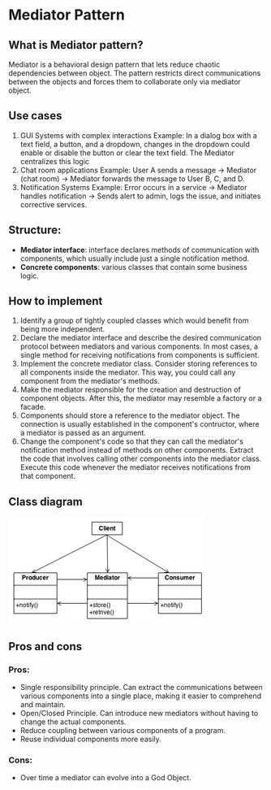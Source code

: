 # Mediator Pattern

## What is Mediator pattern?

Mediator is a behavioral design pattern that lets reduce chaotic dependencies between object. The pattern restricts direct communications between the objects and forces them to collaborate only via mediator object.

## Use cases

1. GUI Systems with complex interactions
   Example:
   In a dialog box with a text field, a button, and a dropdown, changes in the dropdown could enable or disable the button or clear the text field. The Mediator centralizes this logic
2. Chat room applications
   Example:
   User A sends a message -> Mediator (chat room) -> Mediator forwards the message to User B, C, and D.
3. Notification Systems
   Example:
   Error occurs in a service -> Mediator handles notification -> Sends alert to admin, logs the issue, and initiates corrective services.

## Structure:

- **Mediator interface**: interface declares methods of communication with components, which usually include just a single notification method.
- **Concrete components**: various classes that contain some business logic.

## How to implement

1. Identify a group of tightly coupled classes which would benefit from being more independent.
2. Declare the mediator interface and describe the desired communication protocol between mediators and various components. In most cases, a single method for receiving notifications from components is sufficient.
3. Implement the concrete mediator class. Consider storing references to all components inside the mediator. This way, you could call any component from the mediator's methods.
4. Make the mediator responsible for the creation and destruction of component objects. After this, the mediator may resemble a factory or a facade.
5. Components should store a reference to the mediator object. The connection is usually established in the component's contructor, where a mediator is passed as an argument.
6. Change the component's code so that they can call the mediator's notification method instead of methods on other components. Extract the code that involves calling other components into the mediator class. Execute this code whenever the mediator receives notifications from that component.

## Class diagram

![alt text](image.png)

## Pros and cons

### Pros:

- Single responsibility principle. Can extract the communications between various components into a single place, making it easier to comprehend and maintain.
- Open/Closed Principle. Can introduce new mediators without having to change the actual components.
- Reduce coupling between various components of a program.
- Reuse individual components more easily.

### Cons:

- Over time a mediator can evolve into a God Object.
